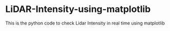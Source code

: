 # LiDAR-Intensity-using-matplotlib
This is the python code to check Lidar Intensity in real time using matplotlib
